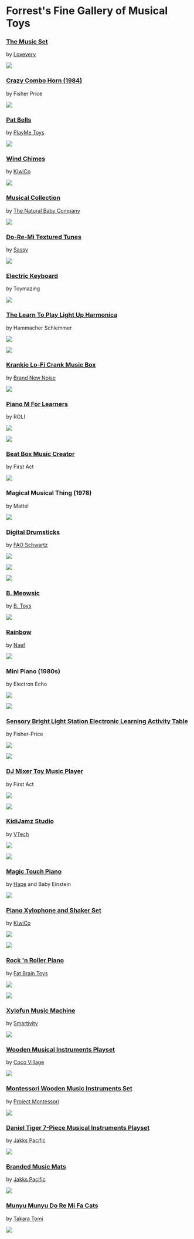 # Forrest's Fine Gallery of Musical Toys



### [The Music Set](https://lovevery.com/products/the-music-set)

by [Lovevery](https://lovevery.com/)

![](media/MusicSet_FlayLay.png)



### [Crazy Combo Horn (1984)](https://www.reddit.com/r/The1980s/comments/1bpc53m/fisher_price_crazy_combo_horn_1984/)

by Fisher Price

![](media/crazyhorn.png)



### [Pat Bells](https://playmetoys.com/products-single-item.php?p=95)

by [PlayMe Toys](https://playmetoys.com/index.php)

![](media/playmepat.jpg)



### [Wind Chimes](https://www.kiwico.com/us/store/dp/wind-chimes-project-kit/4502)

by [KiwiCo](https://www.kiwico.com/)

![](media/kiwi_chimes.jpg)



### [Musical Collection](https://www.thenaturalbabyco.com/collections/musical)

by [The Natural Baby Company](https://www.thenaturalbabyco.com/collections/musical)

![](media/naturalbaby.png)



### [Do-Re-Mi Textured Tunes](https://www.sassybaby.com/sensory-toys/p/do-re-mi-textured-tunes)

by [Sassy](https://www.sassybaby.com/)

![](media/textured.jpg)



### [Electric Keyboard](https://www.familydollar.com/toymazing-plastic-electric-keyboards-148in/FD1002710)

by Toymazing

![](media/toymazing_kybd.png)



### [The Learn To Play Light Up Harmonica](https://www.hammacher.com/product/learn-to-play-light-up-harmonica)

by Hammacher Schlemmer

![](media/lightharmonica1.png)

![](media/lightharmonica2.png)



### [Krankie Lo-Fi Crank Music Box](https://www.brandnewnoise.com/products/crank-music-box-with-recorder)

by [Brand New Noise](https://www.brandnewnoise.com/)

![](media/krankie.png)



### [Piano M For Learners](https://roli.com/us/product/piano-m-learn)

by ROLI

![](media/pianom_airwave.png)

![](media/pianom.png)



### [Beat Box Music Creator](https://www.target.com/p/first-act-beat-box-music-creator/-/A-87847992)

by First Act

![](media/firstact.png)



### Magical Musical Thing (1978)

by Mattel

![](media/magicalmusicalthing.jpg)



### [Digital Drumsticks](https://www.target.com/p/fao-schwarz-digital-drumsticks/-/A-90564508)

by [FAO Schwartz](https://faoschwarz.com/pages/search-results?q=musical)

![](media/ddrm.png)

![](media/ddrm2.png)

![](media/ddrm3.png)



### [B. Meowsic](https://mybtoys.com/shop/meowsic/)

by [B. Toys](https://mybtoys.com/)

![](media/meowsic.png)



### [Rainbow](https://www.naefusa.com/products/rainbow)

by [Naef](https://www.naefusa.com/)

![](media/rainbow.png)



### Mini Piano (1980s)

by Electron Echo

![](media/echo1.png)

![](media/echo2.png)



### [Sensory Bright Light Station Electronic Learning Activity Table](https://www.target.com/p/fisher-price-sensory-bright-light-station-electronic-learning-activity-table/-/A-87822515)

by Fisher-Price

![](media/brightlight1.png)

![](media/brightlight2.png)



### [DJ Mixer Toy Music Player](https://www.target.com/p/first-act-dj-mixer-toy-music-player/-/A-88995365#lnk=sametab)

by First Act

![](media/asmrdj1.png)

![](media/asmrdj2.png)



### [KidiJamz Studio](https://www.vtechkids.com/product/detail/620/KidiJamz_Studio)

by [VTech](https://www.vtechkids.com/)

![](media/kidijamz1.jpg)

![](media/kidijamz2.jpg)

### [Magic Touch Piano](https://toys.hape.com/products/800895)

by [Hape](https://toys.hape.com/) and Baby Einstein

![](media/magictouch.png)



### [Piano Xylophone and Shaker Set](https://www.kiwico.com/us/store/dp/piano-xylophone-and-shaker-set/4812)

by [KiwiCo](https://www.kiwico.com/)

![](media/kiwipiano1.png)

![](media/kiwipiano2.png)



### [Rock 'n Roller Piano](https://www.fatbraintoys.com/toy_companies/fat_brain_toy_co/rock_n_roller_piano.cfm)

by [Fat Brain Toys](https://www.fatbraintoys.com/index.cfm)

![](media/rockroller1.jpg)

![](media/rockroller2.jpg)

### [Xylofun Music Machine](https://smartivity.com/products/smartivity-mechanical-xylofun-music-machine)

by [Smartivity](https://smartivity.com/)

![](media/xylofun.png)



### [Wooden Musical Instruments Playset](https://cocovillage.com/products/wooden-muscial-instruments-playset)

by [Coco Village](https://cocovillage.com/)

![](media/coco.png)



### [Montessori Wooden Music Instruments Set](https://www.projectmontessori.com/products/montessori-music-instruments)

by [Project Montessori](https://www.projectmontessori.com/products/montessori-music-instruments)

![](media/montessori.png)



### [Daniel Tiger 7-Piece Musical Instruments Playset](https://www.jakks.com/product/musical-instruments-7-piece-playset/)

by [Jakks Pacific](https://www.jakks.com/)

![](media/danieltiger.jpg)





### [Branded Music Mats](https://www.familydollar.com/disney-junior-electronic-music-dance-mats/FD1098397)

by [Jakks Pacific](https://www.jakks.com/)

![](media/jakks_mats.png)



### [Munyu Munyu Do Re Mi Fa Cats](https://www.takaratomy-arts.co.jp/specials/doremifacat/)

by [Takara Tomi](https://www.takaratomy-arts.co.jp/)

![](media/munyu.png)

